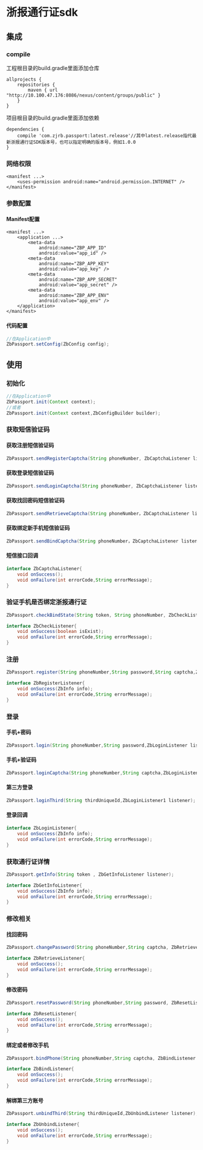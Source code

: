 # 浙报通行证sdk

## 集成
### compile
工程根目录的build.gradle里面添加仓库

```
allprojects {
    repositories {
        maven { url "http://10.100.47.176:8086/nexus/content/groups/public" }
    }
}

```

项目根目录的build.gradle里面添加依赖

```
dependencies {
	compile 'com.zjrb.passport:latest.release'//其中latest.release指代最新浙报通行证SDK版本号，也可以指定明确的版本号，例如1.0.0
}

```

### 网络权限
```
<manifest ...>
	<uses-permission android:name="android.permission.INTERNET" />
</manifest>
```

### 参数配置
#### Manifest配置

```
<manifest ...>
	<application ...>
		<meta-data
			android:name="ZBP_APP_ID"
			android:value="app_id" />
		<meta-data
			android:name="ZBP_APP_KEY"
			android:value="app_key" />
		<meta-data
			android:name="ZBP_APP_SECRET"
			android:value="app_secret" />
		<meta-data
			android:name="ZBP_APP_ENV"
			android:value="app_env" />
	</application>
</manifest>
```

#### 代码配置

```java
//在Application中
ZbPassport.setConfig(ZbConfig config);
```

## 使用

### 初始化

```java
//在Application中
ZbPassport.init(Context context);
//或者
ZbPassport.init(Context context,ZbConfigBuilder builder);
```

### 获取短信验证码
#### 获取注册短信验证码

```java
ZbPassport.sendRegisterCaptcha(String phoneNumber, ZbCaptchaListener listener);
```

#### 获取登录短信验证码

```java
ZbPassport.sendLoginCaptcha(String phoneNumber, ZbCaptchaListener listener);
```

#### 获取找回密码短信验证码

```java
ZbPassport.sendRetrieveCaptcha(String phoneNumber，ZbCaptchaListener listener);
```

#### 获取绑定新手机短信验证码

```java
ZbPassport.sendBindCaptcha(String phoneNumber，ZbCaptchaListener listener);
```

#### 短信接口回调

```java
interface ZbCaptchaListener{
	void onSuccess();
	void onFailure(int errorCode,String errorMessage);
}
```

### 验证手机是否绑定浙报通行证

```java
ZbPassport.checkBindState(String token, String phoneNumber, ZbCheckListener listener);

interface ZbCheckListener{
	void onSuccess(boolean isExist);
	void onFailure(int errorCode,String errorMessage);
}
```

### 注册

```java
ZbPassport.register(String phoneNumber,String password,String captcha,ZbRegisterListener listener);

interface ZbRegisterListener{
	void onSuccess(ZbInfo info);
	void onFailure(int errorCode,String errorMessage);
}
```

### 登录

#### 手机+密码

```java
ZbPassport.login(String phoneNumber,String password,ZbLoginListener listener);
```
#### 手机+验证码

```java
ZbPassport.loginCaptcha(String phoneNumber,String captcha,ZbLoginListener listener);
```

#### 第三方登录

```java
ZbPassport.loginThird(String thirdUniqueId,ZbLoginListener1 listener);
```

#### 登录回调

```java
interface ZbLoginListener{
	void onSuccess(ZbInfo info);
	void onFailure(int errorCode,String errorMessage);
}
```

### 获取通行证详情

```java
ZbPassport.getInfo(String token , ZbGetInfoListener listener);

interface ZbGetInfoListener{
	void onSuccess(ZbInfo info);
	void onFailure(int errorCode,String errorMessage);
}
```

### 修改相关
#### 找回密码

```java
ZbPassport.changePassword(String phoneNumber,String captcha, ZbRetrieveListener listener);

interface ZbRetrieveListener{
	void onSuccess();
	void onFailure(int errorCode,String errorMessage);
}
```

#### 修改密码

```java
ZbPassport.resetPassword(String phoneNumber,String password, ZbResetListener listener);

interface ZbResetListener{
	void onSuccess();
	void onFailure(int errorCode,String errorMessage);
}

```

#### 绑定或者修改手机

```java
ZbPassport.bindPhone(String phoneNumber,String captcha, ZbBindListener listener);

interface ZbBindListener{
	void onSuccess();
	void onFailure(int errorCode,String errorMessage);
}
```

#### 解绑第三方账号

```java
ZbPassport.unbindThird(String thirdUniqueId,ZbUnbindListener listener);

interface ZbUnbindListener{
	void onSuccess();
	void onFailure(int errorCode,String errorMessage);
}
```



